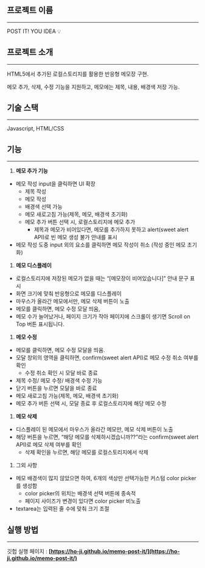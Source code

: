 ## 프로젝트 이름

---

POST IT! YOU IDEA 💡

## 프로젝트 소개

---

HTML5에서 추가된 로컬스토리지를 활용한 반응형 메모장 구현.

메모 추가, 삭제, 수정 기능을 지원하고, 메모에는 제목, 내용, 배경색 저장 가능.

## 기술 스택

---

Javascript, HTML/CSS

## 기능

---

1. **메모 추가 기능**
- 메모 작성 input을 클릭하면 UI 확장
    - 제목 작성
    - 메모 작성
    - 배경색 선택 가능
    - 메모 새로고침 가능(제목, 메모, 배경색 초기화)
    - 메모 추가 버튼 선택 시, 로컬스토리지에 메모 추가
        - 제목과 메모가 비어있다면, 메모를 추가하지 못하고 alert(sweet alert API)로 빈 메모 생성 불가 안내를 표시
- 메모 작성 도중 input 외의 요소를 클릭하면 메모 작성이 취소 (작성 중인 메모 초기화)

1. **메모 디스플레이**
- 로컬스토리지에 저장된 메모가 없을 때는 “[메모장이 비어있습니다]” 안내 문구 표시
- 화면 크기에 맞춰 반응형으로 메모를 디스플레이
- 마우스가 올라간 메모에서만, 메모 삭제 버튼이 노출
- 메모를 클릭하면, 메모 수정 모달 띄움,
- 메모 수가 늘어났거나, 페이지 크기가 작아 페이지에 스크롤이 생기면 Scroll on Top 버튼 표시됩니다.

1. **메모 수정**
- 메모를 클릭하면, 메모 수정 모달을 띄움.
- 모달 창외의 영역을 클릭하면, confirm(sweet alert API)로 메모 수정 취소 여부를 확인
    - 수정 취소 확인 시 모달 바로 종료
- 제목 수정/ 메모 수정/ 배경색 수정 가능
- 닫기 버튼을 누르면 모달을 바로 종료
- 메모 새로고침 가능(제목, 메모, 배경색 초기화)
- 메모 추가 버튼 선택 시, 모달 종료 후 로컬스토리지에 해당 메모 수정

1. **메모 삭제**
- 디스플레이 된 메모에서 마우스가 올라간 메모만, 메모 삭제 버튼이 노출
- 해당 버튼을 누르면, “해당 메모를 삭제하시겠습니까??”라는 confirm(sweet alert API)로 메모 삭제 여부를 확인
    - 삭제 확인을 누르면, 해당 메모를 로컬스토리지에서 삭제

1. 그외 사항
- 메모 배경색이 많지 않았으면 하여, 6개의 색상만 선택가능한 커스텀 color picker를 생성함
    - color picker의 위치는 배경색 선택 버튼에 종속적
    - 페이지 사이즈가 변경이 있다면 color picker 비노출
- textarea는 입력된 줄 수에 맞춰 크기 조절

## 실행 방법

---

깃헙 실행 페이지 : **[https://ho-ji.github.io/memo-post-it/](https://ho-ji.github.io/memo-post-it/)**